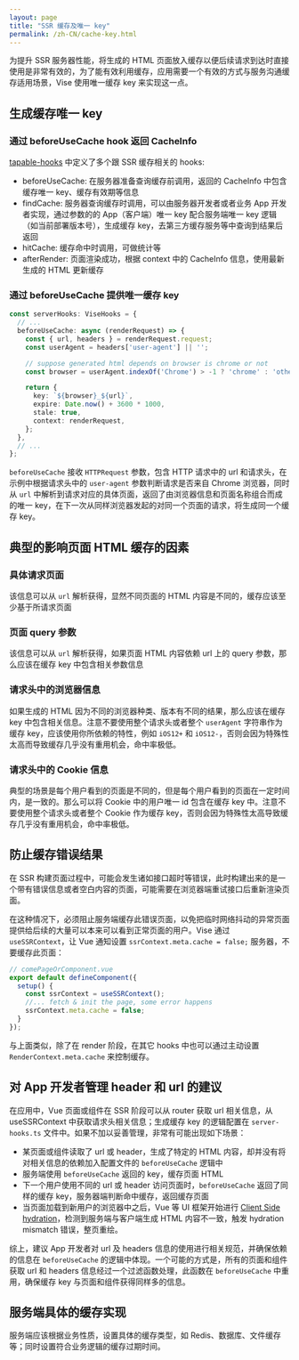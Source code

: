 ```yaml
---
layout: page
title: "SSR 缓存及唯一 key"
permalink: /zh-CN/cache-key.html
---
```

为提升 SSR 服务器性能，将生成的 HTML 页面放入缓存以便后续请求到达时直接使用是非常有效的，为了能有效利用缓存，应用需要一个有效的方式与服务沟通缓存适用场景，Vise 使用唯一缓存 key 来实现这一点。

## 生成缓存唯一 key
### 通过 beforeUseCache hook 返回 CacheInfo
[tapable-hooks](./tapable-hooks.html) 中定义了多个跟 SSR 缓存相关的 hooks:
- beforeUseCache: 在服务器准备查询缓存前调用，返回的 CacheInfo 中包含缓存唯一 key、缓存有效期等信息
- findCache: 服务器查询缓存时调用，可以由服务器开发者或者业务 App 开发者实现，通过参数的的 App（客户端）唯一 key 配合服务端唯一 key 逻辑（如当前部署版本号），生成缓存 key，去第三方缓存服务等中查询到结果后返回
- hitCache: 缓存命中时调用，可做统计等
- afterRender: 页面渲染成功，根据 context 中的 CacheInfo 信息，使用最新生成的 HTML 更新缓存

### 通过 beforeUseCache 提供唯一缓存 key
```typescript
const serverHooks: ViseHooks = {
  // ...
  beforeUseCache: async (renderRequest) => {
    const { url, headers } = renderRequest.request;
    const userAgent = headers['user-agent'] || '';

    // suppose generated html depends on browser is chrome or not
    const browser = userAgent.indexOf('Chrome') > -1 ? 'chrome' : 'other';

    return {
      key: `${browser}_${url}`,
      expire: Date.now() + 3600 * 1000,
      stale: true,
      context: renderRequest,
    };
  },
  // ...
};
```
`beforeUseCache` 接收 `HTTPRequest` 参数，包含 HTTP 请求中的 url 和请求头，在示例中根据请求头中的 `user-agent` 参数判断请求是否来自 Chrome 浏览器，同时从 `url` 中解析到请求对应的具体页面，返回了由浏览器信息和页面名称组合而成的唯一 key，在下一次从同样浏览器发起的对同一个页面的请求，将生成同一个缓存 key。

## 典型的影响页面 HTML 缓存的因素
### 具体请求页面  
该信息可以从 `url` 解析获得，显然不同页面的 HTML 内容是不同的，缓存应该至少基于所请求页面
### 页面 query 参数
该信息可以从 `url` 解析获得，如果页面 HTML 内容依赖 url 上的 query 参数，那么应该在缓存 key 中包含相关参数信息
### 请求头中的浏览器信息
如果生成的 HTML 因为不同的浏览器种类、版本有不同的结果，那么应该在缓存 key 中包含相关信息。注意不要使用整个请求头或者整个 `userAgent` 字符串作为缓存 key，应该使用你所依赖的特性，例如 `iOS12+` 和 `iOS12-`，否则会因为特殊性太高而导致缓存几乎没有重用机会，命中率极低。
### 请求头中的 Cookie 信息
典型的场景是每个用户看到的页面是不同的，但是每个用户看到的页面在一定时间内，是一致的。那么可以将 Cookie 中的用户唯一 id 包含在缓存 key 中。注意不要使用整个请求头或者整个 Cookie 作为缓存 key，否则会因为特殊性太高导致缓存几乎没有重用机会，命中率极低。

## 防止缓存错误结果
在 SSR 构建页面过程中，可能会发生诸如接口超时等错误，此时构建出来的是一个带有错误信息或者空白内容的页面，可能需要在浏览器端重试接口后重新渲染页面。

在这种情况下，必须阻止服务端缓存此错误页面，以免把临时网络抖动的异常页面提供给后续的大量可以本来可以看到正常页面的用户。Vise 通过 `useSSRContext`，让 Vue 通知设置 `ssrContext.meta.cache = false;` 服务器，不要缓存此页面：
```typescript
// comePageOrComponent.vue
export default defineComponent({
  setup() {
    const ssrContext = useSSRContext();
    //... fetch & init the page, some error happens
    ssrContext.meta.cache = false;
  }
});
```
与上面类似，除了在 render 阶段，在其它 hooks 中也可以通过主动设置 `RenderContext.meta.cache` 来控制缓存。
## 对 App 开发者管理 header 和 url 的建议
在应用中，Vue 页面或组件在 SSR 阶段可以从 router 获取 url 相关信息，从 useSSRContext 中获取请求头相关信息；生成缓存 key 的逻辑配置在 `server-hooks.ts` 文件中。如果不加以妥善管理，非常有可能出现如下场景：
- 某页面或组件读取了 url 或 header，生成了特定的 HTML 内容，却并没有将对相关信息的依赖加入配置文件的 `beforeUseCache` 逻辑中
- 服务端使用 `beforeUseCache` 返回的 key，缓存页面 HTML
- 下一个用户使用不同的 url 或 header 访问页面时，`beforeUseCache` 返回了同样的缓存 key，服务器端判断命中缓存，返回缓存页面
- 当页面加载到新用户的浏览器中之后，Vue 等 UI 框架开始进行 [Client Side hydration](https://v3.vuejs.org/guide/ssr/hydration.html)，检测到服务端与客户端生成 HTML 内容不一致，触发 hydration mismatch 错误，整页重绘。

综上，建议 App 开发者对 url 及 headers 信息的使用进行相关规范，并确保依赖的信息在 `beforeUseCache` 的逻辑中体现。一个可能的方式是，所有的页面和组件获取 url 和 headers 信息经过一个过滤函数处理，此函数在 `beforeUseCache` 中重用，确保缓存 key 与页面和组件获得同样多的信息。

## 服务端具体的缓存实现
服务端应该根据业务性质，设置具体的缓存类型，如 Redis、数据库、文件缓存等；同时设置符合业务逻辑的缓存过期时间。
